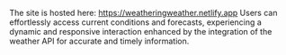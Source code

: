 The site is hosted here: https://weatheringweather.netlify.app
Users can effortlessly access current conditions and forecasts, experiencing a dynamic and responsive interaction enhanced by the integration of the weather API for accurate and timely information.
